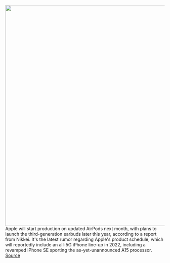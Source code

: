 <img src='https://cdn.vox-cdn.com/thumbor/NxaqQnJos5mKphktEqGSQGwp4u4=/0x0:2040x1360/1200x800/filters:focal(857x517:1183x843)/cdn.vox-cdn.com/uploads/chorus_image/image/69610249/akrales_170124_1410_A_0093.0.jpg' width='700px' /><br/>
Apple will start production on updated AirPods next month, with plans to launch the third-generation earbuds later this year, according to a report from Nikkei. It's the latest rumor regarding Apple's product schedule, which will reportedly include an all-5G iPhone line-up in 2022, including a revamped iPhone SE sporting the as-yet-unannounced A15 processor.
<a href='https://www.theverge.com/2021/7/21/22586507/apple-airpods-2021-refresh-rumor-iphone-se-2022-5g-15-details'> Source <a/>